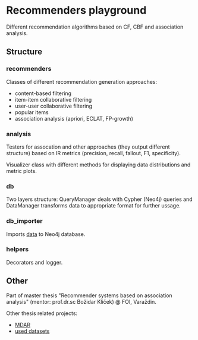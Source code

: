 # Recommenders playground

Different recommendation algorithms based on CF, CBF and association analysis.

## Structure

### recommenders
Classes of different recommendation generation approaches:
 - content-based filtering
 - item-item collaborative filtering
 - user-user collaborative filtering
 - popular items
 - association analysis (apriori, ECLAT, FP-growth)

### analysis
Testers for assocation and other approaches (they output different structure) based on IR metrics (precision, recall, fallout, F1, specificity).

Visualizer class with different methods for displaying data distributions and metric plots.

### db
Two layers structure:
QueryManager deals with Cypher (Neo4j) queries and DataManager transforms data to appropriate format for further ussage.

### db_importer
Imports [data](https://github.com/matejbasic/recomm-ecommerce-datasets) to Neo4j database.

### helpers
Decorators and logger.


## Other

Part of master thesis "Recommender systems based on association analysis" (mentor: prof.dr.sc Božidar Kliček) @ FOI, Varaždin.

Other thesis related projects:
- [MDAR](https://github.com/matejbasic/MDAR)
- [used datasets](https://github.com/matejbasic/recomm-ecommerce-datasets)
